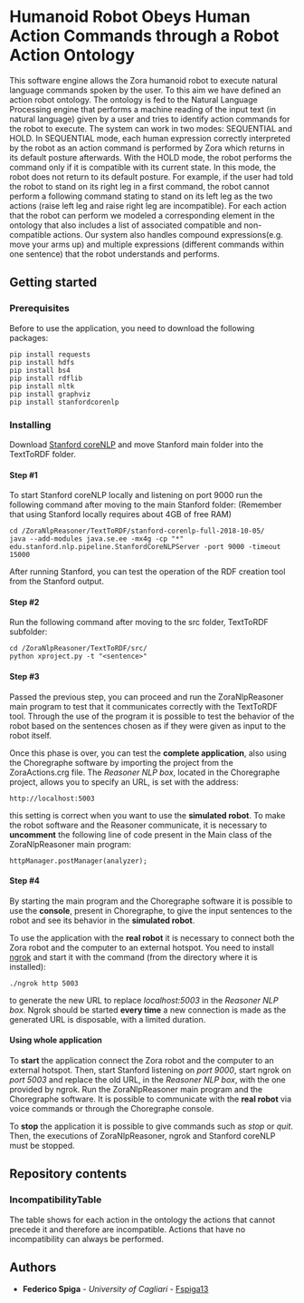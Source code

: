# Humanoid Robot Obeys Human Action Commands through a Robot Action Ontology
This software engine allows the Zora humanoid robot to execute natural language commands spoken by the user. To this aim we have defined an action robot ontology. The ontology is fed to the Natural Language Processing engine that performs a machine reading of the input text (in natural language) given by a user and tries to identify action commands for the robot to execute. The system can work in two modes: SEQUENTIAL and HOLD. In SEQUENTIAL mode, each human expression correctly interpreted by the robot as an action command is performed by Zora which returns in its default posture afterwards. With the HOLD mode, the robot performs the command only if it is compatible with its current state. In this mode, the robot does not return to its default posture. For example, if the user had told the robot to stand on its right leg in a first command, the robot cannot perform a following command stating to stand on its left leg as the two actions (raise left leg and raise right leg are incompatible). For each action that the robot can perform we modeled a corresponding element in  the  ontology  that  also includes a list of associated compatible and non-compatible actions. Our system also handles compound expressions(e.g. move your arms up) and multiple expressions (different commands within one sentence) that the robot understands and performs.

## Getting started
### Prerequisites
Before to use the application, you need to download the following packages:
```
pip install requests
pip install hdfs
pip install bs4
pip install rdflib
pip install nltk
pip install graphviz
pip install stanfordcorenlp
```
### Installing
Download [Stanford coreNLP](https://stanfordnlp.github.io/CoreNLP/) and move Stanford main folder into the TextToRDF folder.

#### Step #1
To start Stanford coreNLP locally and listening on port 9000 run the following command after moving to the main Stanford folder:
(Remember that using Stanford locally requires about 4GB of free RAM)
```
cd /ZoraNlpReasoner/TextToRDF/stanford-corenlp-full-2018-10-05/
java --add-modules java.se.ee -mx4g -cp "*" edu.stanford.nlp.pipeline.StanfordCoreNLPServer -port 9000 -timeout 15000
```
After running Stanford, you can test the operation of the RDF creation tool from the Stanford output. 

#### Step #2
Run the following command after moving to the src folder, TextToRDF subfolder:
```
cd /ZoraNlpReasoner/TextToRDF/src/
python xproject.py -t "<sentence>"
```
#### Step #3
Passed the previous step, you can proceed and run the ZoraNlpReasoner main program to test that it communicates correctly with the TextToRDF tool. Through the use of the program it is possible to test the behavior of the robot based on the sentences chosen as if they were given as input to the robot itself.

Once this phase is over, you can test the **complete application**, also using the Choregraphe software by importing the project from the ZoraActions.crg file. 
The *Reasoner NLP box*, located in the Choregraphe project, allows you to specify an URL, is set with the address: 
```
http://localhost:5003
```
this setting is correct when you want to use the **simulated robot**. 
To make the robot software and the Reasoner communicate, it is necessary to **uncomment** the following line of code present in the Main class of the ZoraNlpReasoner main program:
```
httpManager.postManager(analyzer);
```
#### Step #4
By starting the main program and the Choregraphe software it is possible to use the **console**, present in Choregraphe, to give the input sentences to the robot and see its behavior in the **simulated robot**.

To use the application with the **real robot** it is necessary to connect both the Zora robot and the computer to an external hotspot. You need to install [ngrok](https://ngrok.com/download) and start it with the command (from the directory where it is installed):
```
./ngrok http 5003
```
to generate the new URL to replace *localhost:5003* in the *Reasoner NLP box*. Ngrok should be started **every time** a new connection is made as the generated URL is disposable, with a limited duration.

#### Using whole application
To **start** the application connect the Zora robot and the computer to an external hotspot. Then, start Stanford listening on *port 9000*, start ngrok on *port 5003* and replace the old URL, in the *Reasoner NLP box*, with the one provided by ngrok. Run the ZoraNlpReasoner main program and the Choregraphe software. It is possible to communicate with the **real robot** via voice commands or through the Choregraphe console.

To **stop** the application it is possible to give commands such as *stop* or *quit*. Then, the executions of ZoraNlpReasoner, ngrok and Stanford coreNLP must be stopped.

## Repository contents
### IncompatibilityTable
The table shows for each action in the ontology the actions that cannot precede it and therefore are incompatible. Actions that have no incompatibility can always be performed.

## Authors
* **Federico Spiga** - *University of Cagliari* - [Fspiga13](https://github.com/Fspiga13)
